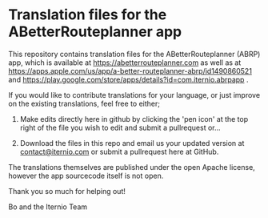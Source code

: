 # Translation files for the ABetterRouteplanner app

This repository contains translation files for the ABetterRouteplanner (ABRP) app, which is available at https://abetterrouteplanner.com
as well as at https://apps.apple.com/us/app/a-better-routeplanner-abrp/id1490860521 and https://play.google.com/store/apps/details?id=com.iternio.abrpapp .

If you would like to contribute translations for your language, or just improve on the existing translations, feel free to either; 

1. Make edits directly here in github by clicking the 'pen icon' at the top right of the file you wish to edit and submit a pullrequest or... 

2. Download the files in this repo and email us your updated version at contact@iternio.com or submit a pullrequest here at GitHub.

The translations themselves are published under the open Apache license, however the app sourcecode itself is not open.

Thank you so much for helping out!

Bo and the Iternio Team
